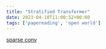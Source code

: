 ```yaml
---
title: "Stratified Transformer"
date: 2023-04-10T11:00:52+00:00
tags: ['papereading', 'open world']
---
```

[sparse conv](https://towardsdatascience.com/how-does-sparse-convolution-work-3257a0a8fd1)
